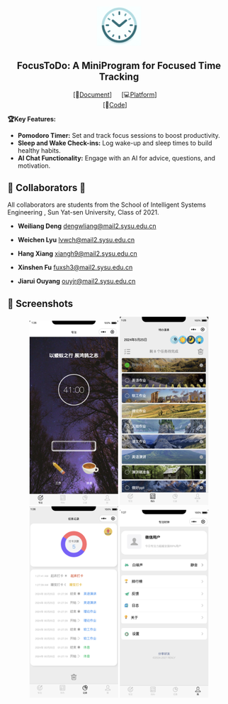 
<p align="center">
<img src="./assets/image-20240525212910526.png" alt="image-20240525212910526" width="100" />
</p>

<div align="center">

## FocusToDo: A MiniProgram for Focused Time Tracking
[📄[Document](https://github.com/Dwl2021/FocusToDo-MiniProgram/blob/main/document.pdf)] &emsp; [💻[Platform](https://mp.weixin.qq.com/cgi-bin/wx)] &emsp; <br>
[🌅[Code](https://github.com/Dwl2021/FocusToDo-MiniProgram.git)] &emsp;<br>

</div>

**🏆Key Features:**

- **Pomodoro Timer:** Set and track focus sessions to boost productivity.
- **Sleep and Wake Check-ins:** Log wake-up and sleep times to build healthy habits.
- **AI Chat Functionality:** Engage with an AI for advice, questions, and motivation.

## 🌟 Collaborators 🌟

All collaborators are students from the School of Intelligent Systems Engineering , Sun Yat-sen University, Class of 2021.

- **Weiliang Deng**  dengwliang@mail2.sysu.edu.cn
  
- **Weichen Lyu**  lvwch@mail2.sysu.edu.cn
  
- **Hang Xiang** xiangh9@mail2.sysu.edu.cn
  
- **Xinshen Fu** fuxsh3@mail2.sysu.edu.cn
  
- **Jiarui Ouyang** ouyjr@mail2.sysu.edu.cn


## 📸 Screenshots

<div style="text-align: center;">
    <img src="./assets/image-20240525012703006.png" alt="image-20240525012703006" width="200" />
    <img src="./assets/image-20240525012621723.png" alt="image-20240525012621723" width="200" />
    <img src="./assets/image-20240525012757739.png" alt="image-20240525012757739" width="200" />
    <img src="./assets/image-20240525012818132.png" alt="image-20240525012818132" width="200" />
</div>
